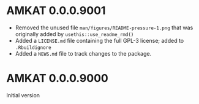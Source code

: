 

# AMKAT 0.0.0.9001

* Removed the unused file `man/figures/README-pressure-1.png` that was originally added by `usethis::use_readme_rmd()`
* Added a `LICENSE.md` file containing the full GPL-3 license; added to `.Rbuildignore`
* Added a `NEWS.md` file to track changes to the package.

# AMKAT 0.0.0.9000

Initial version
